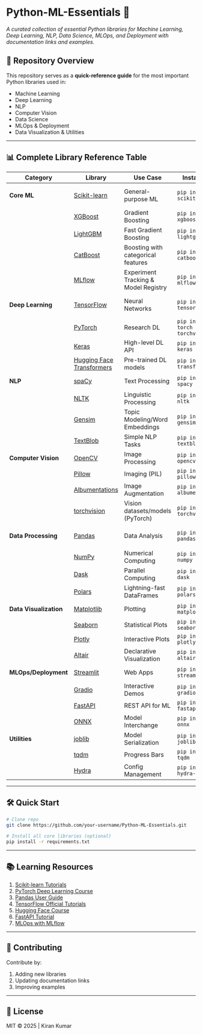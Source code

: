# **Python-ML-Essentials** 🚀  
*A curated collection of essential Python libraries for Machine Learning, Deep Learning, NLP, Data Science, MLOps, and Deployment with documentation links and examples.*

## 📌 Repository Overview
This repository serves as a **quick-reference guide** for the most important Python libraries used in:
- Machine Learning
- Deep Learning  
- NLP
- Computer Vision
- Data Science
- MLOps & Deployment
- Data Visualization & Utilities

---

## 📊 Complete Library Reference Table

| Category                | Library                                                                 | Use Case                               | Installation                        | Resources                                                                              |
|-------------------------|-------------------------------------------------------------------------|----------------------------------------|--------------------------------------|----------------------------------------------------------------------------------------|
| **Core ML**             | [Scikit-learn](https://scikit-learn.org)                                | General-purpose ML                     | `pip install scikit-learn`           | [Docs](https://scikit-learn.org/stable/documentation.html) [Cheat Sheet](https://scikit-learn.org/stable/tutorial/machine_learning_map/) |
|                         | [XGBoost](https://xgboost.ai)                                           | Gradient Boosting                      | `pip install xgboost`                | [Docs](https://xgboost.readthedocs.io) [Tutorial](https://xgboost.ai/tutorials)         |
|                         | [LightGBM](https://lightgbm.readthedocs.io)                             | Fast Gradient Boosting                 | `pip install lightgbm`               | [Docs](https://lightgbm.readthedocs.io)                                                |
|                         | [CatBoost](https://catboost.ai)                                         | Boosting with categorical features     | `pip install catboost`               | [Docs](https://catboost.ai/en/docs/)                                                   |
|                         | [MLflow](https://mlflow.org)                                            | Experiment Tracking & Model Registry   | `pip install mlflow`                 | [Docs](https://mlflow.org/docs/latest/index.html)                                      |
| **Deep Learning**       | [TensorFlow](https://www.tensorflow.org)                                | Neural Networks                        | `pip install tensorflow`             | [Docs](https://www.tensorflow.org/api_docs) [Keras Guide](https://keras.io/guides/)     |
|                         | [PyTorch](https://pytorch.org)                                          | Research DL                            | `pip install torch torchvision`      | [Docs](https://pytorch.org/docs) [Tutorials](https://pytorch.org/tutorials/)           |
|                         | [Keras](https://keras.io)                                               | High-level DL API                      | `pip install keras`                  | [Docs](https://keras.io/guides/)                                                       |
|                         | [Hugging Face Transformers](https://huggingface.co/transformers/)       | Pre-trained DL models                  | `pip install transformers`           | [Docs](https://huggingface.co/docs/transformers/index)                                 |
| **NLP**                 | [spaCy](https://spacy.io)                                               | Text Processing                        | `pip install spacy`                  | [Docs](https://spacy.io/usage) [Models](https://spacy.io/models)                       |
|                         | [NLTK](https://www.nltk.org)                                            | Linguistic Processing                  | `pip install nltk`                   | [Docs](https://www.nltk.org)                                                           |
|                         | [Gensim](https://radimrehurek.com/gensim/)                              | Topic Modeling/Word Embeddings         | `pip install gensim`                 | [Docs](https://radimrehurek.com/gensim/)                                               |
|                         | [TextBlob](https://textblob.readthedocs.io/)                            | Simple NLP Tasks                       | `pip install textblob`               | [Docs](https://textblob.readthedocs.io/)                                               |
| **Computer Vision**     | [OpenCV](https://opencv.org)                                            | Image Processing                       | `pip install opencv-python`          | [Docs](https://docs.opencv.org) [Tutorials](https://docs.opencv.org/master/d9/df8/tutorial_root.html) |
|                         | [Pillow](https://python-pillow.org/)                                    | Imaging (PIL)                          | `pip install pillow`                 | [Docs](https://pillow.readthedocs.io/)                                                 |
|                         | [Albumentations](https://albumentations.ai/)                            | Image Augmentation                     | `pip install albumentations`         | [Docs](https://albumentations.ai/docs/)                                                |
|                         | [torchvision](https://pytorch.org/vision/stable/index.html)             | Vision datasets/models (PyTorch)       | `pip install torchvision`            | [Docs](https://pytorch.org/vision/stable/index.html)                                   |
| **Data Processing**     | [Pandas](https://pandas.pydata.org)                                     | Data Analysis                          | `pip install pandas`                 | [Docs](https://pandas.pydata.org/docs) [Cheat Sheet](https://pandas.pydata.org/Pandas_Cheat_Sheet.pdf) |
|                         | [NumPy](https://numpy.org/)                                             | Numerical Computing                    | `pip install numpy`                  | [Docs](https://numpy.org/doc/)                                                         |
|                         | [Dask](https://dask.org/)                                               | Parallel Computing                     | `pip install dask`                   | [Docs](https://docs.dask.org/en/stable/)                                               |
|                         | [Polars](https://www.pola.rs/)                                          | Lightning-fast DataFrames              | `pip install polars`                 | [Docs](https://pola-rs.github.io/polars-book/)                                         |
| **Data Visualization**  | [Matplotlib](https://matplotlib.org)                                    | Plotting                               | `pip install matplotlib`              | [Docs](https://matplotlib.org/stable/contents.html) [Gallery](https://matplotlib.org/stable/gallery/index.html) |
|                         | [Seaborn](https://seaborn.pydata.org/)                                 | Statistical Plots                      | `pip install seaborn`                | [Docs](https://seaborn.pydata.org/)                                                    |
|                         | [Plotly](https://plotly.com/python/)                                   | Interactive Plots                      | `pip install plotly`                 | [Docs](https://plotly.com/python/)                                                     |
|                         | [Altair](https://altair-viz.github.io/)                                | Declarative Visualization              | `pip install altair`                 | [Docs](https://altair-viz.github.io/)                                                  |
| **MLOps/Deployment**    | [Streamlit](https://streamlit.io)                                      | Web Apps                               | `pip install streamlit`              | [Docs](https://docs.streamlit.io) [Gallery](https://streamlit.io/gallery)              |
|                         | [Gradio](https://gradio.app/)                                          | Interactive Demos                      | `pip install gradio`                 | [Docs](https://www.gradio.app/docs/)                                                   |
|                         | [FastAPI](https://fastapi.tiangolo.com/)                               | REST API for ML                        | `pip install fastapi[all]`           | [Docs](https://fastapi.tiangolo.com/)                                                  |
|                         | [ONNX](https://onnx.ai/)                                               | Model Interchange                      | `pip install onnx`                   | [Docs](https://onnx.ai/docs/)                                                          |
| **Utilities**           | [joblib](https://joblib.readthedocs.io/)                               | Model Serialization                    | `pip install joblib`                 | [Docs](https://joblib.readthedocs.io/)                                                 |
|                         | [tqdm](https://tqdm.github.io/)                                        | Progress Bars                          | `pip install tqdm`                   | [Docs](https://tqdm.github.io/)                                                        |
|                         | [Hydra](https://hydra.cc/)                                             | Config Management                      | `pip install hydra-core`             | [Docs](https://hydra.cc/docs/intro/)                                                   |

---

## 🛠️ Quick Start
```bash
# Clone repo
git clone https://github.com/your-username/Python-ML-Essentials.git

# Install all core libraries (optional)
pip install -r requirements.txt
```

---

## 📚 Learning Resources
1. [Scikit-learn Tutorials](https://scikit-learn.org/stable/tutorial/index.html)
2. [PyTorch Deep Learning Course](https://pytorch.org/tutorials/beginner/deep_learning_60min_blitz.html)
3. [Pandas User Guide](https://pandas.pydata.org/docs/user_guide/index.html)
4. [TensorFlow Official Tutorials](https://www.tensorflow.org/tutorials)
5. [Hugging Face Course](https://huggingface.co/learn/nlp-course/chapter1)
6. [FastAPI Tutorial](https://fastapi.tiangolo.com/tutorial/)
7. [MLOps with MLflow](https://mlflow.org/docs/latest/index.html)

---

## 🤝 Contributing
Contribute by:
1. Adding new libraries
2. Updating documentation links
3. Improving examples

---

## 📜 License
MIT © 2025 | Kiran Kumar
